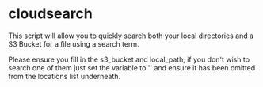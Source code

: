 # cloudsearch

This script will allow you to quickly search both your local directories and a S3 Bucket for a file using a search term.

Please ensure you fill in the s3_bucket and local_path, if you don't wish to search one of them just set the variable to '' and ensure it has been omitted from the locations list underneath.